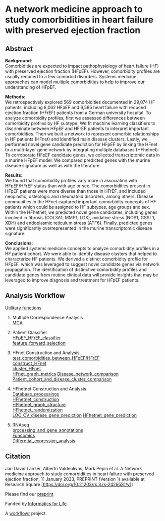 # A network medicine approach to study comorbidities in heart failure with preserved ejection fraction

## Abstract

**Background**:  
Comorbidities are expected to impact pathophysiology of heart failure (HF) with preserved ejection fraction (HFpEF). However, comorbidity profiles are usually reduced to a few comorbid disorders. Systems medicine approaches can model multiple comorbidities to help to improve our understanding of HFpEF.  

**Methods**:  
We retrospectively explored 569 comorbidities documented in 29,074 HF patients, including 8,062 HFpEF and 6,585 heart failure with reduced ejection fraction (HFrEF) patients from a German university hospital. To analyze comorbidity profiles, first we assessed differences between comorbidity profiles by HF subtype. We fit machine learning classifiers to discriminate between HFpEF and HFrEF patients to interpret important comorbidities. Then we built a network to represent comorbid relationships in HF patients (HFnet) and identified main disease clusters. Lastly, we performed novel gene candidate prediction for HFpEF by linking the HFnet to a multi-layer gene network by integrating multiple databases (HFhetnet). To corroborate HFpEF candidate genes, we collected transcriptomic data in a murine HFpEF model. We compared predicted genes with the murine disease signature as well as with the literature. 

**Results**:  
We found that comorbidity profiles vary more in association with HFpEF/HFrEF status than with age or sex. The comorbidities present in HFpEF patients were more diverse than those in HFrEF, and included neoplastic, osteologic and rheumatoid disorders, among others. Disease communities in the HFnet captured important comorbidity concepts of HF patients which could be assigned to HF subtypes, age groups and sex. Within the HFhetnet, we predicted novel gene candidates, including genes involved in fibrosis (COL3A1, MMP1, LOX), oxidative stress (NOS1, GSST1, XDH) and endoplasmic reticulum stress (ATF6). Finally, predicted genes were significantly overrepresented in the murine transcriptomic disease signature.

**Conclusions**:  
We applied systems medicine concepts to analyze comorbidity profiles in a HF patient cohort. We were able to identify disease clusters that helped to characterize HF patients. We derived a distinct comorbidity profile for HFpEF, which was leveraged to suggest novel candidate genes via network propagation. The identification of distinctive comorbidity profiles and candidate genes from routine clinical data will provide insights that may be leveraged to improve diagnosis and treatment for  HFpEF patients.

## Analysis Workflow
[Utilitary functions](https://github.com/JanLanzer/hf_comorbidity_genes/tree/master/analysis/utils)

1) Multiple Correspondence Analysis  
[MCA](https://github.com/JanLanzer/hf_comorbidity_genes/blob/master/analysis/dim_reduction/MCA_phe_reduced_script_noCMs.R)  

2) Patient Classifier  
[HFpEF_HFrEF_classifier](https://github.com/JanLanzer/hf_comorbidity_genes/blob/master/analysis/classifier/hfpef_hfref_classifier_newPID.R)  
[feature_forward_selection](https://github.com/JanLanzer/hf_comorbidity_genes/blob/master/analysis/classifier/select_estimater_cut_off.R)

3) HFnet Construction and Analysis  
[test_comorbidities_between_HFpEF/HFrEF](https://github.com/JanLanzer/hf_comorbidity_genes/blob/master/analysis/network/HFnet/perform_three_way.R)  
[construct_HFnet](https://github.com/JanLanzer/hf_comorbidity_genes/blob/master/analysis/network/HFnet/construct_HFnet_ML.R)  
[cluster_HFnet](https://github.com/JanLanzer/hf_comorbidity_genes/blob/master/analysis/network/HFnet/hfnet_clustering.R)  
[HFnet_graph_metrics](https://github.com/JanLanzer/hf_comorbidity_genes/blob/master/analysis/network/HFnet/graph_structure.R)
[Disease_network_comparison](https://github.com/JanLanzer/hf_comorbidity_genes/blob/master/analysis/network/HFnet/compare_disease_networks.R)
[Patient_cohort_and_disease_cluster_comparison](https://github.com/JanLanzer/hf_comorbidity_genes/blob/master/analysis/network/HFnet/patient_disease_cluster.R)

4) HFhetnet Construction and Analysis  
[Database_processings](https://github.com/JanLanzer/hf_comorbidity_genes/tree/master/analysis/network/data_base_processing)  
[HFhetnet_construction](https://github.com/JanLanzer/hf_comorbidity_genes/blob/master/analysis/network/HFhetnet/create_hetnet.R)  
[HFhetnet_graph_structure](https://github.com/JanLanzer/hf_comorbidity_genes/blob/master/analysis/network/HFhetnet/hetnet_characteristics.R)  
[HFhetnet_randomization](https://github.com/JanLanzer/hf_comorbidity_genes/blob/master/analysis/network/HFhetnet/randomize_layer.R)  
[LOO_CV_disease_gene_prediction](https://github.com/JanLanzer/hf_comorbidity_genes/blob/master/analysis/network/HFhetnet/validation_disease_nodes.R)
[HFhetnet_gene_prediction](https://github.com/JanLanzer/hf_comorbidity_genes/blob/master/analysis/network/HFhetnet/predict_hf_genes_ML.R)

5) RNAseq  
[processing_and_gene_annotations](https://github.com/JanLanzer/hf_comorbidity_genes/blob/master/analysis/RNAseq/process_rnaseq.R)  
[Funcomics](https://github.com/JanLanzer/hf_comorbidity_genes/blob/master/analysis/RNAseq/funcomicx.R)  
[Differntial_expression_analysis](https://github.com/JanLanzer/hf_comorbidity_genes/blob/master/analysis/RNAseq/DEA.R)  

## Citation
Jan David Lanzer, Alberto Valdeolivas, Mark Pepin et al. A Network medicine approach to study comorbidities in heart failure with preserved ejection fraction, 11 January 2023, PREPRINT (Version 1) available at Research Square [https://doi.org/10.21203/rs.3.rs-2429581/v1]

Please find our [preprint](https://doi.org/10.21203/rs.3.rs-2429581/v1)

Funded by [Informatics for Life](https://informatics4life.org/)

A [workflowr][] project.

[workflowr]: https://github.com/jdblischak/workflowr
